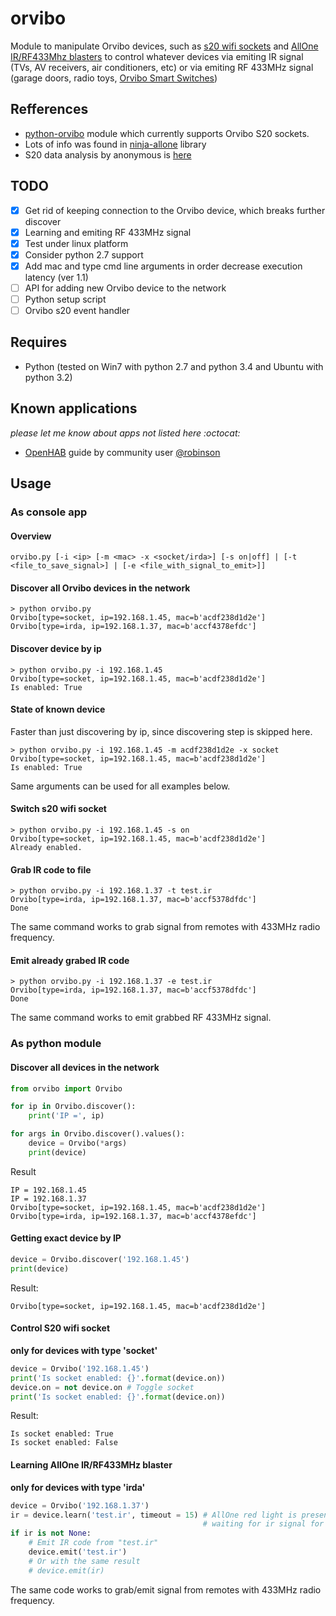 # orvibo
Module to manipulate Orvibo devices, such as [s20 wifi sockets](http://www.aliexpress.com/item/Orvibo-S20-Wifi-Cell-Phone-Power-Socket-Wireless-Timer-Switch-Wall-Plug-Phone-Wireless-Remote-Control/32357053063.html) and [AllOne IR/RF433Mhz blasters](http://www.aliexpress.com/item/Orvibo-Allone-Wiwo-R1-Intelligent-house-Control-Center-Smart-Home-WIFI-IR-RF-Wireless-Remote-Switch/32247638788.html) to control whatever devices via emiting IR signal (TVs, AV receivers, air conditioners, etc) or via emiting RF 433MHz signal (garage doors, radio toys, [Orvibo Smart Switches](http://www.aliexpress.com/item/Orvibo-T030-Smart-Switch-timer-metope-switch-wireless-remote-control-Smart-home-appliance-City-impression-3/32228748100.html))


## Refferences
* [python-orvibo](https://github.com/happyleavesaoc/python-orvibo) module which currently supports Orvibo S20 sockets.
* Lots of info was found in [ninja-allone](https://github.com/Grayda/ninja-allone/blob/master/lib/allone.js) library
* S20 data analysis by anonymous is [here](http://pastebin.com/0w8N7AJD)

## TODO
- [x] Get rid of keeping connection to the Orvibo device, which breaks further discover
- [x] Learning and emiting RF 433MHz signal
- [x] Test under linux platform
- [x] Consider python 2.7 support
- [x] Add mac and type cmd line arguments in order decrease execution latency (ver 1.1)
- [ ] API for adding new Orvibo device to the network
- [ ] Python setup script
- [ ] Orvibo s20 event handler

## Requires
* Python (tested on Win7 with python 2.7 and python 3.4 and Ubuntu with python 3.2)
 
## Known applications
*please let me know about apps not listed here :octocat:*
* [OpenHAB](https://community.openhab.org/t/orvibo-allone-ir-blaster-guide/9111) guide by community user [@robinson](https://community.openhab.org/users/robinson)

## Usage
### As console app
#### Overview
```shell
orvibo.py [-i <ip> [-m <mac> -x <socket/irda>] [-s on|off] | [-t <file_to_save_signal>] | [-e <file_with_signal_to_emit>]]
```
#### Discover all Orvibo devices in the network
```shell
> python orvibo.py
Orvibo[type=socket, ip=192.168.1.45, mac=b'acdf238d1d2e']
Orvibo[type=irda, ip=192.168.1.37, mac=b'accf4378efdc']
```
#### Discover device by ip
```shell
> python orvibo.py -i 192.168.1.45
Orvibo[type=socket, ip=192.168.1.45, mac=b'acdf238d1d2e']
Is enabled: True
```
#### State of known device
Faster than just discovering by ip, since discovering step is skipped here.
```shell
> python orvibo.py -i 192.168.1.45 -m acdf238d1d2e -x socket
Orvibo[type=socket, ip=192.168.1.45, mac=b'acdf238d1d2e']
Is enabled: True
```
Same arguments can be used for all examples below.
#### Switch s20 wifi socket
```shell
> python orvibo.py -i 192.168.1.45 -s on
Orvibo[type=socket, ip=192.168.1.45, mac=b'acdf238d1d2e']
Already enabled.
```
#### Grab IR code to file
```shell
> python orvibo.py -i 192.168.1.37 -t test.ir
Orvibo[type=irda, ip=192.168.1.37, mac=b'accf5378dfdc']
Done
```
The same command works to grab signal from remotes with 433MHz radio frequency.

#### Emit already grabed IR code
```shell
> python orvibo.py -i 192.168.1.37 -e test.ir
Orvibo[type=irda, ip=192.168.1.37, mac=b'accf5378dfdc']
Done
```
The same command works to emit grabbed RF 433MHz signal.

### As python module
#### Discover all devices in the network
```python
from orvibo import Orvibo

for ip in Orvibo.discover():
    print('IP =', ip)

for args in Orvibo.discover().values():
    device = Orvibo(*args)
    print(device)
```
Result
```
IP = 192.168.1.45
IP = 192.168.1.37
Orvibo[type=socket, ip=192.168.1.45, mac=b'acdf238d1d2e']
Orvibo[type=irda, ip=192.168.1.37, mac=b'accf4378efdc']
```

#### Getting exact device by IP
```python
device = Orvibo.discover('192.168.1.45')
print(device)
```
Result:
```
Orvibo[type=socket, ip=192.168.1.45, mac=b'acdf238d1d2e']
```

#### Control S20 wifi socket
**only for devices with type 'socket'**
```python
device = Orvibo('192.168.1.45')
print('Is socket enabled: {}'.format(device.on))
device.on = not device.on # Toggle socket
print('Is socket enabled: {}'.format(device.on))
```
Result:
```
Is socket enabled: True
Is socket enabled: False
```

#### Learning AllOne IR/RF433MHz blaster
**only for devices with type 'irda'**
```python
device = Orvibo('192.168.1.37')
ir = device.learn('test.ir', timeout = 15) # AllOne red light is present,
                                           # waiting for ir signal for 15 seconds and stores it to test.ir file
if ir is not None:
    # Emit IR code from "test.ir"
    device.emit('test.ir')
    # Or with the same result
    # device.emit(ir)
```
The same code works to grab/emit signal from remotes with 433MHz radio frequency.
